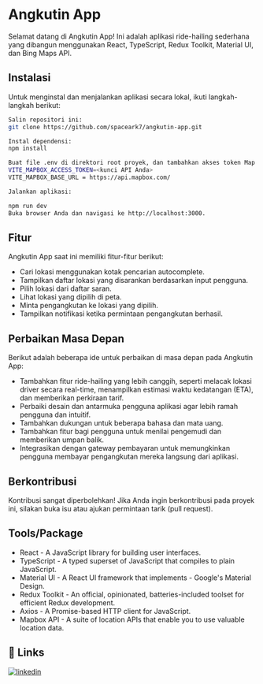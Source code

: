 
# Angkutin App


Selamat datang di Angkutin App! Ini adalah aplikasi ride-hailing sederhana yang dibangun menggunakan React, TypeScript, Redux Toolkit, Material UI, dan Bing Maps API.




## Instalasi
Untuk menginstal dan menjalankan aplikasi secara lokal, ikuti langkah-langkah berikut:



```bash
Salin repositori ini:
git clone https://github.com/spaceark7/angkutin-app.git

Instal dependensi:
npm install

Buat file .env di direktori root proyek, dan tambahkan akses token Map Box Anda sebagai berikut:
VITE_MAPBOX_ACCESS_TOKEN=<kunci API Anda>
VITE_MAPBOX_BASE_URL = https://api.mapbox.com/

Jalankan aplikasi:

npm run dev
Buka browser Anda dan navigasi ke http://localhost:3000.
```
    

## Fitur
Angkutin App saat ini memiliki fitur-fitur berikut:

- Cari lokasi menggunakan kotak pencarian autocomplete.
- Tampilkan daftar lokasi yang disarankan berdasarkan input pengguna.
- Pilih lokasi dari daftar saran.
- Lihat lokasi yang dipilih di peta.
- Minta pengangkutan ke lokasi yang dipilih.
- Tampilkan notifikasi ketika permintaan pengangkutan berhasil.






## Perbaikan Masa Depan
Berikut adalah beberapa ide untuk perbaikan di masa depan pada Angkutin App:

- Tambahkan fitur ride-hailing yang lebih canggih, seperti melacak lokasi driver secara real-time, menampilkan estimasi waktu kedatangan (ETA), dan memberikan perkiraan tarif.
- Perbaiki desain dan antarmuka pengguna aplikasi agar lebih ramah pengguna dan intuitif.
- Tambahkan dukungan untuk beberapa bahasa dan mata uang.
- Tambahkan fitur bagi pengguna untuk menilai pengemudi dan memberikan umpan balik.
- Integrasikan dengan gateway pembayaran untuk memungkinkan pengguna membayar pengangkutan mereka langsung dari aplikasi.

## Berkontribusi
Kontribusi sangat diperbolehkan! Jika Anda ingin berkontribusi pada proyek ini, silakan buka isu atau ajukan permintaan tarik (pull request).
## Tools/Package
- React - A JavaScript library for building user interfaces.
- TypeScript - A typed superset of JavaScript that compiles to plain JavaScript.
- Material UI - A React UI framework that implements - Google's Material Design.
- Redux Toolkit - An official, opinionated, batteries-included toolset for efficient Redux development.
- Axios - A Promise-based HTTP client for JavaScript.
- Mapbox API - A suite of location APIs that enable you to use valuable location data.

  



## 🔗 Links

[![linkedin](https://img.shields.io/badge/linkedin-0A66C2?style=for-the-badge&logo=linkedin&logoColor=white)](https://www.linkedin.com/in/hasbi-ash-shiddiq-02599387/)


